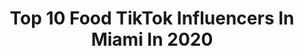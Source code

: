 ---
title: Top 10 Food TikTok Influencers In Miami In 2020
description: >-
  Find top food TikTok influencers in Miami in 2020. Most popular hashtags: #food #miami #coronavirus #breakfast.
platform: TikTok
profiles:
  - username: "berthadelina"
    fullname: >-
      Adelina
    location: "United States"
    followers: 5486
    engagement: 711
    commentsToLikes: 0.074619
    id: ckai8ve165us00i788c2mmkag
    verified: false
    hashtags: "#foodie, #donut, #pancake, #poutyface"
  - username: "laurarosguer"
    fullname: >-
      laurarosguer
    location: "United States"
    followers: 115599
    engagement: 1549
    commentsToLikes: 0.015792
    id: ck95xw6cw7m1s0j78995lsnvn
    verified: false
    hashtags: "#badbunny, #consejos, #promplaylist, #couples"
  - username: "michelleposadaw"
    fullname: >-
      Michi
    location: "United States"
    followers: 8102
    engagement: 462
    commentsToLikes: 0.025280
    id: ck900909ta0s80j78qqwkpro6
    verified: true
    hashtags: "#wine, #pancakecereal, #moodboost, #diet"
  - username: "mr.eats305"
    fullname: >-
      Mr.Eats305
    location: "United States"
    followers: 56549
    engagement: 1157
    commentsToLikes: 0.026620
    id: ckac9y4iwgjif0i78p9r5l1l5
    verified: false
    hashtags: "#happyathome, #hungry, #biscuit, #italian"
  - username: "sky_walker.88"
    fullname: >-
      Sky_walker.88
    location: "United States"
    followers: 58445
    engagement: 1695
    commentsToLikes: 0.009525
    id: cka617fe2u7th0i783j95126i
    verified: false
    hashtags: "#split, #mother, #itsaremix, #food"
  - username: "_kylekaufman"
    fullname: >-
      _kylekaufman
    location: "United States"
    followers: 17514
    engagement: 1214
    commentsToLikes: 0.039426
    id: cka0p24hi6ew10i78vx6bqldx
    verified: false
    hashtags: "#longboarder, #longboarding, #travisscott, #sacai"
  - username: "binkstube"
    fullname: >-
      binkstube
    location: "United States"
    followers: 19725
    engagement: 693
    commentsToLikes: 0.027421
    id: cka0jk2ztiggw0i78hv1u1nwa
    verified: false
    hashtags: "#keepingbusy, #catkitty, #kittenlover, #binkstube"
  - username: "johndiddat"
    fullname: >-
      John Anagnostou
    location: "United States"
    followers: 29806
    engagement: 776
    commentsToLikes: 0.030563
    id: ck9jzjxgp91js0j78n7svsrk2
    verified: false
    hashtags: "#tiktokalgorithm, #florida, #puppy, #ravens"
  - username: "jorgetorrealba90"
    fullname: >-
      Jorge Torrealba
    location: "United States"
    followers: 6175
    engagement: 625
    commentsToLikes: 0.023483
    id: ck9exrqauslrh0j78k2yrh200
    verified: false
    hashtags: "#comer, #soyjesus, #art, #tomorrowland"
  - username: "budarebistro"
    fullname: >-
      Budare Bistro
    location: "United States"
    followers: 91678
    engagement: 560
    commentsToLikes: 0.007748
    id: ck9ep22xqqpqv0j7896htt5xe
    verified: false
    hashtags: "#fyp, #foryou, #perreosola, #lifeathome"
---